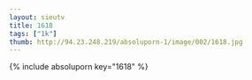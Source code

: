 ```yaml
--- 
layout: sieutv
title: 1618
tags: ["1k"]
thumb: http://94.23.248.219/absoluporn-1/image/002/1618.jpg
---
```

{% include absoluporn key="1618" %} 
